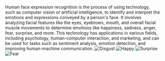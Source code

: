 Human face expression recognition is the process of using technology, such as computer vision or artificial intelligence, to identify and interpret the emotions and expressions conveyed by a person's face. It involves analyzing facial features like the eyes, eyebrows, mouth, and overall facial muscle movements to determine emotions like happiness, sadness, anger, fear, surprise, and more. This technology has applications in various fields, including psychology, human-computer interaction, and marketing, and can be used for tasks such as sentiment analysis, emotion detection, and improving human-machine communication.
![Disgust](https://github.com/KishorNaik-25/Human-Emotion_Recognition/assets/62133844/ca717e99-cfa0-48c8-bf9a-a9ff835b6291)
![Happy](https://github.com/KishorNaik-25/Human-Emotion_Recognition/assets/62133844/ca8c801b-237e-4002-a519-369d94a2b496)
![Surprise](https://github.com/KishorNaik-25/Human-Emotion_Recognition/assets/62133844/6f8cc2e5-cd42-4128-880f-155146c7e55b)
![Fear](https://github.com/KishorNaik-25/Human-Emotion_Recognition/assets/62133844/2c4654cc-51db-4d67-bfc7-588bfaa856da)
